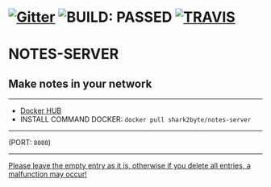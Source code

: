 # [![Gitter](https://badges.gitter.im/Sharkbyteprojects/NOTES-SERVER.svg)](https://gitter.im/Sharkbyteprojects/NOTES-SERVER?utm_source=badge&utm_medium=badge&utm_campaign=pr-badge) ![BUILD: PASSED](https://fire-engine-icons.github.io/stable-unstable/SVG%20files/SHARK%20STABLE.svg) [![TRAVIS](https://api.travis-ci.org/Sharkbyteprojects/NOTES-SERVER.svg?branch=master)](https://travis-ci.org/Sharkbyteprojects/NOTES-SERVER/)
# NOTES-SERVER
## Make notes in your network

---

- [Docker HUB](https://hub.docker.com/r/shark2byte/notes-server)
- INSTALL COMMAND DOCKER: ```docker pull shark2byte/notes-server```

---
(PORT: ```8080```)

---
[Please leave the empty entry as it is, otherwise if you delete all entries, a malfunction may occur!](https://github.com/Sharkbyteprojects/NOTES-SERVER/issues/2)
